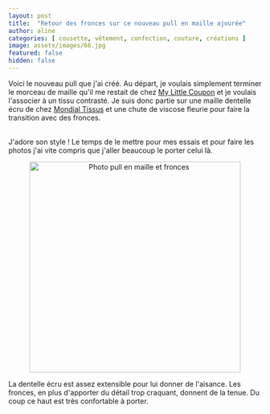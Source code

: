 ```yaml
---
layout: post
title:  "Retour des fronces sur ce nouveau pull en maille ajourée"
author: aline
categories: [ cousette, vêtement, confection, couture, créations ]
image: assets/images/66.jpg
featured: false
hidden: false
---
```

<p>
Voici le nouveau pull que j'ai créé. Au départ, je voulais simplement terminer le morceau de maille qu'il me restait de chez <a href="https://mylittlecoupon.fr/" target="_blank">My Little Coupon</a> et je voulais l'associer à un tissu contrasté. Je suis donc partie sur une maille dentelle écru de chez <a href="https://www.mondialtissus.fr/" target="_blank">Mondial Tissus</a> et une chute de viscose fleurie pour faire la transition avec des fronces.<br><br>

J'adore son style ! Le temps de le mettre pour mes essais et pour faire les photos j'ai vite compris que j'aller beaucoup le porter celui là.
</p>

<p style="text-align:center"><img src="{{ site.url }}{{ site.baseurl }}/assets/images/67.jpg" width="420" alt="Photo pull en maille et fronces"/></p>

<p>La dentelle écru est assez extensible pour lui donner de l'aisance. Les fronces, en plus d'apporter du détail trop craquant, donnent de la tenue. Du coup ce haut est très confortable à porter.
</p>